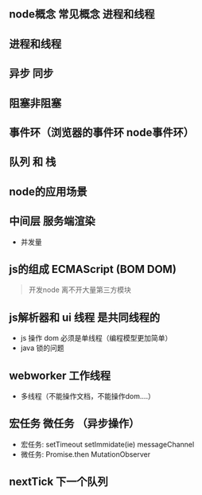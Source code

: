 ## node概念 常见概念 进程和线程

## 进程和线程

## 异步 同步

## 阻塞非阻塞

## 事件环（浏览器的事件环 node事件环）

## 队列 和 栈

## node的应用场景 

## 中间层 服务端渲染
- 并发量


## js的组成 ECMAScript (BOM DOM)

> 开发node 离不开大量第三方模块

## js解析器和 ui 线程  是共同线程的
- js 操作 dom  必须是单线程（编程模型更加简单）
- java 锁的问题

## webworker 工作线程
- 多线程（不能操作文档，不能操作dom....）

## 宏任务 微任务 （异步操作）
- 宏任务: setTimeout setImmidate(ie) messageChannel
- 微任务: Promise.then MutationObserver

## nextTick 下一个队列
